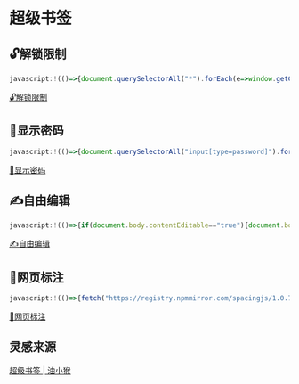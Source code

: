 # 超级书签

## 🔓解锁限制

```js
javascript:!(()=>{document.querySelectorAll("*").forEach(e=>window.getComputedStyle(e).userSelect=="none"&&e.style.setProperty("user-select","text","important")),["copy","cut","contextmenu","selectstart","mousedown","mouseup","mousemove","keydown","keypress","keyup"].forEach(e=>{document.documentElement.addEventListener(e,e=>{e.stopPropagation();e.stopImmediatePropagation?.()},!0)}),alert("解除限制成功啦！")})()
```

<a href="javascript:!(()=>{document.querySelectorAll('*').forEach(e=>window.getComputedStyle(e).userSelect=='none'&&e.style.setProperty('user-select','text','important')),['copy','cut','contextmenu','selectstart','mousedown','mouseup','mousemove','keydown','keypress','keyup'].forEach(e=>{document.documentElement.addEventListener(e,e=>{e.stopPropagation();e.stopImmediatePropagation?.()},!0)}),alert('解除限制成功啦！')})()">🔓解锁限制</a>

## 🔑显示密码

```js
javascript:!(()=>{document.querySelectorAll("input[type=password]").forEach(e=>{e.type="text"})})()
```

<a href="javascript:!(()=>{document.querySelectorAll('input[type=password]').forEach(e=>{e.type='text'})})()">🔑显示密码</a>

## ✍自由编辑

```js
javascript:!(()=>{if(document.body.contentEditable=="true"){document.body.contentEditable=!1;alert("网页不能编辑啦！")}else{document.body.contentEditable=!0;alert("网页可以编辑啦！")}})()
```

<a href="javascript:!(()=>{if(document.body.contentEditable=='true'){document.body.contentEditable=!1;alert('网页不能编辑啦！')}else{document.body.contentEditable=!0;alert('网页可以编辑啦！')}})()">✍自由编辑</a>

## 📏网页标注

```js
javascript:!(()=>{fetch("https://registry.npmmirror.com/spacingjs/1.0.7/files/dist/bundle.js").then(async e=>eval(await e.text()))})()
```

<a href="javascript:!(()=>{fetch('https://registry.npmmirror.com/spacingjs/1.0.7/files/dist/bundle.js').then(async e=>eval(await e.text()))})()">📏网页标注</a>

## 灵感来源

[超级书签 | 油小猴](https://www.youxiaohou.com/tool/bookmark.html)
